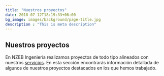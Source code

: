 ```yaml
---
title: "Nuestros proyectos"
date: 2018-07-12T18:19:33+06:00
bg_image: images/background/page-title.jpg
description : "This is meta description"
---
```


## Nuestros proyectos

En NZEB Ingeniería realizamos proyectos de todo tipo alineados con nuestros [servicios](/service). En esta sección encontrarás información detallada de algunos de nuestros proyectos destacados en los que hemos trabajado.